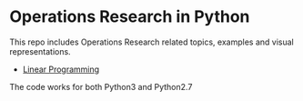 # Operations Research in Python

This repo includes Operations Research related topics, examples and visual representations.

- [Linear Programming](Linear_Programming.ipynb)

The code works for both Python3 and Python2.7
